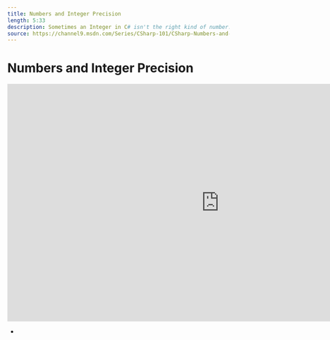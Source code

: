 ```yaml
---
title: Numbers and Integer Precision
length: 5:33
description: Sometimes an Integer in C# isn't the right kind of number. Perhaps you need more room, sometimes less. We'll look at the precision of Integers and what happens when they aren't the right thing for you.
source: https://channel9.msdn.com/Series/CSharp-101/CSharp-Numbers-and-Integer-Precision
---
```

# Numbers and Integer Precision

<iframe src="https://channel9.msdn.com/Series/CSharp-101/What-is-C/player?format=html5" width="960" height="540" allowFullScreen frameBorder="0" title="What is C#? [1 of 19] - Microsoft Channel 9 Video"></iframe>

- 
